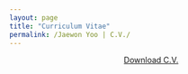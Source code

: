 ```yaml
---
layout: page
title: "Curriculum Vitae"
permalink: /Jaewon Yoo | C.V./
---
```


<p align="center">
  <a href="https://drive.google.com/open?id=1Xr5UdEIDlrbNkQ4XAPIGt9Vb7ZUe9Qyc" target="_blank">Download C.V.</a>
</p>
